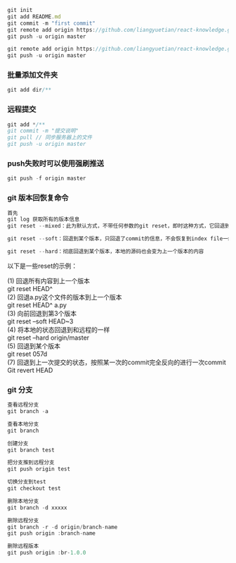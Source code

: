 ```js
git init
git add README.md
git commit -m "first commit"
git remote add origin https://github.com/liangyuetian/react-knowledge.git
git push -u origin master
```


```js
git remote add origin https://github.com/liangyuetian/react-knowledge.git
git push -u origin master
```

### 批量添加文件夹
```js
git add dir/**
```
### 远程提交
```js
git add */**
git commit -m "提交说明"
git pull // 同步服务器上的文件
git push -u origin master

```

### push失败时可以使用强刷推送
```js
git push -f origin master
```

### git 版本回恢复命令
```js
首先
git log 获取所有的版本信息
git reset --mixed：此为默认方式，不带任何参数的git reset，即时这种方式，它回退到某个版本，只保留源码，回退commit和index信息

git reset --soft：回退到某个版本，只回退了commit的信息，不会恢复到index file一级。如果还要提交，直接commit即可

git reset --hard：彻底回退到某个版本，本地的源码也会变为上一个版本的内容
```

以下是一些reset的示例：

(1) 回退所有内容到上一个版本  
git reset HEAD^  
(2) 回退a.py这个文件的版本到上一个版本  
git reset HEAD^ a.py  
(3) 向前回退到第3个版本  
git reset –soft HEAD~3  
(4) 将本地的状态回退到和远程的一样  
git reset –hard origin/master  
(5) 回退到某个版本  
git reset 057d  
(7) 回退到上一次提交的状态，按照某一次的commit完全反向的进行一次commit  
Git revert HEAD

### git 分支
```js
查看远程分支
git branch -a

查看本地分支
git branch

创建分支
git branch test

把分支推到远程分支
git push origin test 

切换分支到test
git checkout test 

删除本地分支  
git branch -d xxxxx

删除远程分支
git branch -r -d origin/branch-name  
git push origin :branch-name  

删除远程版本
git push origin :br-1.0.0
